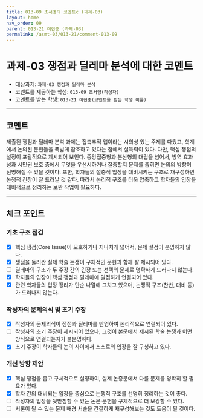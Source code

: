 ```yaml
---
title: 013-09 조서영의 코멘트c (과제-03) 
layout: home
nav_order: 09
parent: 013-21 이현중 (과제-03)
permalink: /asmt-03/013-21/comment-013-09
---
```


# 과제-03 쟁점과 딜레마 분석에 대한 코멘트

- 대상과제: `과제-03 쟁점과 딜레마 분석`
- 코멘트를 제공하는 학생: `013-09 조서영(작성자)` 
- 코멘트를 받는 학생: `013-21 이현중(코멘트를 받는 학생 이름)` 

---

## 코멘트

제출된 쟁점과 딜레마 분석 과제는 접촉추적 앱이라는 시의성 있는 주제를 다뤘고, 학계에서 논의된 문헌들을 폭넓게 참조하고 있다는 점에서 설득력이 있다. 다만, 핵심 쟁점의 설정이 포괄적으로 제시되어 보인다. 중앙집중형과 분산형의 대립을 넘어서, 방역 효과성과 시민권 보호 중에서 무엇을 우선시하거나 절충할지 문제를 좁히면 논의의 방향이 선명해질 수 있을 것이다. 또한, 학자들의 절충적 입장을 대비시키는 구조로 재구성하면 논쟁적 긴장이 잘 드러날 것 같다. 따라서 논리적 구조를 더욱 압축하고 학자들의 입장을 대비적으로 정리하는 보완 작업이 필요하다.

---

## 체크 포인트

### **기초 구조 점검**
- [x] 핵심 쟁점(Core Issue)이 모호하거나 지나치게 넓어서, 문제 설정이 분명하지 않다.
- [x] 쟁점을 둘러싼 실제 학술 논쟁이 구체적인 문헌과 함께 잘 제시되어 있다.
- [ ] 딜레마의 구조가 두 주장 간의 긴장 또는 선택의 문제로 명확하게 드러나지 않는다.
- [x] 학자들의 입장이 핵심 쟁점과 딜레마에 밀접하게 연결되어 있다.
- [x] 관련 학자들의 입장 정리가 단순 나열에 그치고 있으며, 논쟁적 구조(찬반, 대비 등)가 드러나지 않는다.

### **작성자의 문제의식 및 초기 주장**
- [x] 작성자의 문제의식이 쟁점과 딜레마를 반영하여 논리적으로 연결되어 있다.
- [ ] 작성자의 초기 주장이 제시되어 있으나, 그것이 본문에서 제시된 학술 논쟁과 어떤 방식으로 연결되는지가 불분명하다.
- [x] 초기 주장이 학자들의 논의 사이에서 스스로의 입장을 잘 구성하고 있다.

### **개선 방향 제안**
- [x] 핵심 쟁점을 좁고 구체적으로 설정하여, 실제 논증문에서 다룰 문제를 명확히 할 필요가 있다.
- [x] 학자 간의 대비되는 입장을 중심으로 논쟁적 구조를 선명히 정리하는 것이 좋다.
- [ ] 작성자의 입장을 뒷받침할 수 있는 논문·문헌을 구체적으로 더 보강할 수 있다.
- [ ] 서론이 될 수 있는 문제 배경 서술을 간결하게 재구성해보는 것도 도움이 될 것이다.
